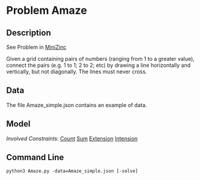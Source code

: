 # Problem Amaze

## Description

See Problem in [MiniZinc](https://github.com/MiniZinc/minizinc-benchmarks/tree/master/amaze)

Given a grid containing pairs of numbers (ranging from 1 to a greater value), connect the pairs (e.g. 1 to 1; 2 to 2; etc)
by drawing a line horizontally and vertically, but not diagonally.
The lines must never cross.


## Data
The file Amaze_simple.json contains an example of data.


## Model

*Involved Constraints*: [Count](https://pycsp.org/documentation/constraints/Count) [Sum](https://pycsp.org/documentation/constraints/Sum) [Extension](https://pycsp.org/documentation/constraints/Extension) [Intension](https://pycsp.org/documentation/constraints/Intension)


## Command Line

```shell
python3 Amaze.py -data=Amaze_simple.json [-solve]
```


